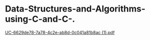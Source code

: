 # Data-Structures-and-Algorithms-using-C-and-C-.
[UC-6629de78-7a78-4c2e-ab8d-0c041a81b8ac (1).pdf](https://github.com/Anandsingh456/Data-Structures-and-Algorithms-using-C-and-C-./files/15083098/UC-6629de78-7a78-4c2e-ab8d-0c041a81b8ac.1.pdf)
